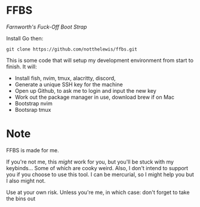 # FFBS

_Farnworth's Fuck-Off Boot Strap_

Install Go then: 

```
git clone https://github.com/notthelewis/ffbs.git
```

This is some code that will setup my development environment from start to finish.
It will:
 - Install fish, nvim, tmux, alacritty, discord, 
 - Generate a unique SSH key for the machine 
 - Open up Github, to ask me to login and input the new key
 - Work out the package manager in use, download brew if on Mac
 - Bootstrap nvim
 - Bootsrap tmux


# Note

FFBS is made for me.

If you're not me, this _might_ work for you, but you'll be stuck with my keybinds... Some of which 
are cooky weird. Also, I don't intend to support you if you choose to use this tool. I can be 
mercurial, so I might help you but I also might not. 

Use at your own risk. Unless you're me, in which case: don't forget to take the bins out
